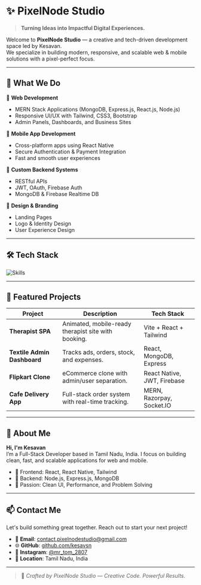 # ✨ PixelNode Studio

> **Turning Ideas into Impactful Digital Experiences.**

Welcome to **PixelNode Studio** — a creative and tech-driven development space led by Kesavan.  
We specialize in building modern, responsive, and scalable web & mobile solutions with a pixel-perfect focus.

---

## 💼 What We Do

🔹 **Web Development**
- MERN Stack Applications (MongoDB, Express.js, React.js, Node.js)
- Responsive UI/UX with Tailwind, CSS3, Bootstrap
- Admin Panels, Dashboards, and Business Sites

🔹 **Mobile App Development**
- Cross-platform apps using React Native
- Secure Authentication & Payment Integration
- Fast and smooth user experiences

🔹 **Custom Backend Systems**
- RESTful APIs
- JWT, OAuth, Firebase Auth
- MongoDB & Firebase Realtime DB

🔹 **Design & Branding**
- Landing Pages
- Logo & Identity Design
- User Experience Design

---

## 🛠 Tech Stack

![Skills](https://skillicons.dev/icons?i=react,nodejs,express,mongodb,js,html,css,tailwind,figma,postman,git,vscode)

---

## 🚀 Featured Projects

| Project | Description | Tech Stack |
|--------|-------------|------------|
| **Therapist SPA** | Animated, mobile-ready therapist site with booking. | Vite + React + Tailwind |
| **Textile Admin Dashboard** | Tracks ads, orders, stock, and expenses. | React, MongoDB, Express |
| **Flipkart Clone** | eCommerce clone with admin/user separation. | React Native, JWT, Firebase |
| **Cafe Delivery App** | Full-stack order system with real-time tracking. | MERN, Razorpay, Socket.IO |

---

## 👤 About Me

**Hi, I'm Kesavan**  
I’m a Full-Stack Developer based in Tamil Nadu, India. I focus on building clean, fast, and scalable applications for web and mobile.

- 🔹 Frontend: React, React Native, Tailwind
- 🔹 Backend: Node.js, Express.js, MongoDB
- 🔹 Passion: Clean UI, Performance, and Problem Solving

---

## 📫 Contact Me

Let's build something great together. Reach out to start your next project!

- 📧 **Email**: [contact.pixelnodestudio@gmail.com](mailto:contact.pixelnodestudio@gmail.com)  
- 🌐 **GitHub**: [github.com/kesavsn](https://github.com/kesavsn)  
- 📱 **Instagram**: [@mr_tom_2807](https://instagram.com/mr_tom_2807)  
- 📍 **Location**: Tamil Nadu, India

---

> 🚀 *Crafted by PixelNode Studio — Creative Code. Powerful Results.*
